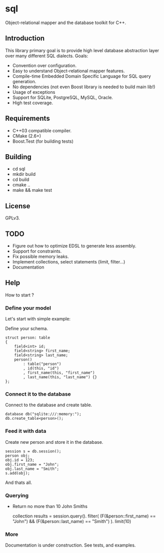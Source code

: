 # sql

Object-relational mapper and the database toolkit for C++.

## Introduction

This library primary goal is to provide high level database abstraction layer over many
different SQL dialects. Goals:

* Convention over configuration.
* Easy to understand Object-relational mapper features.
* Compile-time Embedded Domain Specific Language for SQL query generation.
* No dependencies (not even Boost library is needed to build main lib!)
* Usage of exceptions
* Support for SQLite, PostgreSQL, MySQL, Oracle.
* High test coverage.

## Requirements

* C++03 compatible compiler.
* CMake (2.6+)
* Boost.Test (for building tests)

## Building

* cd sql
* mkdir build
* cd build
* cmake ..
* make && make test

## License

GPLv3.

## TODO

* Figure out how to optimize EDSL to generate less assembly.
* Support for constraints.
* Fix possible memory leaks.
* Implement collections, select statements (limit, filter...)
* Documentation

## Help

How to start ?

### Define your model

Let's start with simple example:

Define your schema.

	struct person: table
	{
		field<int> id;
		field<string> first_name;
		field<string> last_name;
		person()
			: table("person")
			, id(this, "id")
			, first_name(this, "first_name")
			, last_name(this, "last_name") {}
	};

### Connect it to the database

Connect to the database and create table.

	database db("sqlite:///:memory:");
	db.create_table<person>();

### Feed it with data

Create new person and store it in the database.

	session s = db.session();
	person obj;
	obj.id = 123;
	obj.first_name = "John";
	obj.last_name = "Smith";
	s.add(obj);
	
And thats all.

### Querying

* Return no more than 10 John Smiths

	collection<person> results =
		session.query<person>().
		filter(
			(F(&person::first_name) == "John") &&
			(F(&person::last_name) == "Smith")
		).
		limit(10)
		
### More

Documentation is under construction. See tests, and examples.
